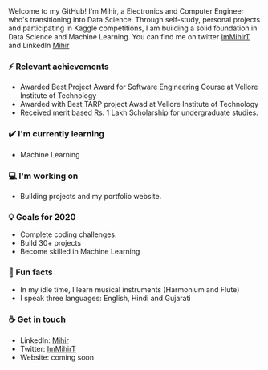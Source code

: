 <br>
<br>
Welcome to my GitHub! I'm Mihir, a Electronics and Computer Engineer who's transitioning into Data Science. Through self-study, personal projects and participating in Kaggle competitions, I am building a solid foundation in Data Science and Machine Learning. You can find me on twitter <a href = "https://twitter.com/ImMihirT">ImMihirT</a> and LinkedIn <a href = "https://www.linkedin.com/in/mihirthakkar98/">Mihir</a>

### ⚡ Relevant achievements
- Awarded Best Project Award for Software Engineering Course at Vellore Institute of Technology
- Awarded with Best TARP project Awad at Vellore Institute of Technology
- Received merit based Rs. 1 Lakh Scholarship for undergraduate studies.

### ✔️ I'm currently learning
- Machine Learning


### 💻 I'm working on
- Building projects and my portfolio website. 

### 💡 Goals for 2020
- Complete coding challenges.
- Build 30+ projects 
- Become skilled in Machine Learning

### 🌴 Fun facts
- In my idle time, I learn musical instruments (Harmonium and Flute)
- I speak three languages: English, Hindi and Gujarati

### ☕ Get in touch
- LinkedIn: <a href = "https://www.linkedin.com/in/mihirthakkar98/">Mihir</a>
- Twitter: <a href = "https://twitter.com/ImMihirT">ImMihirT</a>
- Website: coming soon
<br>
<br>
